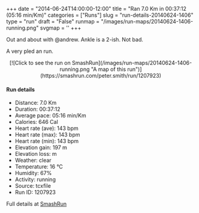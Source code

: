 +++
date = "2014-06-24T14:00:00-12:00"
title = "Ran 7.0 Km in 00:37:12 (05:16 min/Km)"
categories = ["Runs"]
slug = "run-details-20140624-1406"
type = "run"
draft = "False"
runmap = "/images/run-maps/20140624-1406-running.png"
svgmap = '<polyline points="0 55, 0 60, 1 61, 5 57, 8 56, 15 47, 26 43, 33 46, 37 42, 39 39, 44 39, 48 39, 61 40, 66 42, 77 51, 78 52, 82 54, 91 56, 97 56, 100 55, 98 56, 89 56, 80 53, 67 42, 63 40, 46 39, 39 39, 38 41, 33 46, 25 43, 20 45, 16 48, 14 49, 10 53">'
+++

Out and about with @andrew. Ankle is a 2-ish. Not bad. 

A very pled an run. 



<!--more-->

<center>
[![Click to see the run on SmashRun](/images/run-maps/20140624-1406-running.png "A map of this run")](https://smashrun.com/peter.smith/run/1207923)
</center>

#### Run details

* Distance: 7.0 Km
* Duration: 00:37:12
* Average pace: 05:16 min/Km
* Calories: 646 Cal
* Heart rate (ave): 143 bpm
* Heart rate (max): 143 bpm
* Heart rate (min): 143 bpm
* Elevation gain: 197 m
* Elevation loss:  m
* Weather: clear
* Temperature: 16 &deg;C
* Humidity: 67%
* Activity: running
* Source: tcxfile
* Run ID: 1207923

Full details at [SmashRun](https://smashrun.com/peter.smith/run/1207923)
